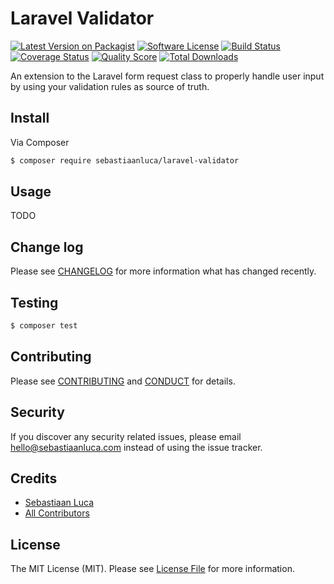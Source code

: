 # Laravel Validator

[![Latest Version on Packagist][ico-version]][link-packagist]
[![Software License][ico-license]](LICENSE.md)
[![Build Status][ico-travis]][link-travis]
[![Coverage Status][ico-scrutinizer]][link-scrutinizer]
[![Quality Score][ico-code-quality]][link-code-quality]
[![Total Downloads][ico-downloads]][link-downloads]

An extension to the Laravel form request class to properly handle user input by using your validation rules as source of truth.

## Install

Via Composer

``` bash
$ composer require sebastiaanluca/laravel-validator
```

## Usage

TODO

## Change log

Please see [CHANGELOG](CHANGELOG.md) for more information what has changed recently.

## Testing

``` bash
$ composer test
```

## Contributing

Please see [CONTRIBUTING](CONTRIBUTING.md) and [CONDUCT](CONDUCT.md) for details.

## Security

If you discover any security related issues, please email hello@sebastiaanluca.com instead of using the issue tracker.

## Credits

- [Sebastiaan Luca][link-author]
- [All Contributors][link-contributors]

## License

The MIT License (MIT). Please see [License File](LICENSE.md) for more information.

[ico-version]: https://img.shields.io/packagist/v/sebastiaanluca/laravel-validator.svg?style=flat-square
[ico-license]: https://img.shields.io/badge/license-MIT-brightgreen.svg?style=flat-square
[ico-travis]: https://img.shields.io/travis/sebastiaanluca/laravel-validator/master.svg?style=flat-square
[ico-scrutinizer]: https://img.shields.io/scrutinizer/coverage/g/sebastiaanluca/laravel-validator.svg?style=flat-square
[ico-code-quality]: https://img.shields.io/scrutinizer/g/sebastiaanluca/laravel-validator.svg?style=flat-square
[ico-downloads]: https://img.shields.io/packagist/dt/sebastiaanluca/laravel-validator.svg?style=flat-square

[link-packagist]: https://packagist.org/packages/sebastiaanluca/laravel-validator
[link-travis]: https://travis-ci.org/sebastiaanluca/laravel-validator
[link-scrutinizer]: https://scrutinizer-ci.com/g/sebastiaanluca/laravel-validator/code-structure
[link-code-quality]: https://scrutinizer-ci.com/g/sebastiaanluca/laravel-validator
[link-downloads]: https://packagist.org/packages/sebastiaanluca/laravel-validator
[link-author]: https://github.com/sebastiaanluca
[link-contributors]: ../../contributors
